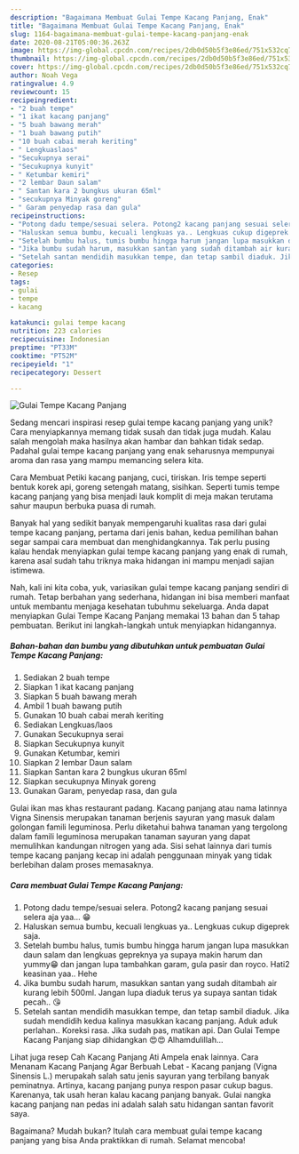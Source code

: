 ```yaml
---
description: "Bagaimana Membuat Gulai Tempe Kacang Panjang, Enak"
title: "Bagaimana Membuat Gulai Tempe Kacang Panjang, Enak"
slug: 1164-bagaimana-membuat-gulai-tempe-kacang-panjang-enak
date: 2020-08-21T05:00:36.263Z
image: https://img-global.cpcdn.com/recipes/2db0d50b5f3e86ed/751x532cq70/gulai-tempe-kacang-panjang-foto-resep-utama.jpg
thumbnail: https://img-global.cpcdn.com/recipes/2db0d50b5f3e86ed/751x532cq70/gulai-tempe-kacang-panjang-foto-resep-utama.jpg
cover: https://img-global.cpcdn.com/recipes/2db0d50b5f3e86ed/751x532cq70/gulai-tempe-kacang-panjang-foto-resep-utama.jpg
author: Noah Vega
ratingvalue: 4.9
reviewcount: 15
recipeingredient:
- "2 buah tempe"
- "1 ikat kacang panjang"
- "5 buah bawang merah"
- "1 buah bawang putih"
- "10 buah cabai merah keriting"
- " Lengkuaslaos"
- "Secukupnya serai"
- "Secukupnya kunyit"
- " Ketumbar kemiri"
- "2 lembar Daun salam"
- " Santan kara 2 bungkus ukuran 65ml"
- "secukupnya Minyak goreng"
- " Garam penyedap rasa dan gula"
recipeinstructions:
- "Potong dadu tempe/sesuai selera. Potong2 kacang panjang sesuai selera aja yaa... 😁"
- "Haluskan semua bumbu, kecuali lengkuas ya.. Lengkuas cukup digeprek saja."
- "Setelah bumbu halus, tumis bumbu hingga harum jangan lupa masukkan daun salam dan lengkuas gepreknya ya supaya makin harum dan yummy😁 dan jangan lupa tambahkan garam, gula pasir dan royco. Hati2 keasinan yaa.. Hehe"
- "Jika bumbu sudah harum, masukkan santan yang sudah ditambah air kurang lebih 500ml. Jangan lupa diaduk terus ya supaya santan tidak pecah.. 😘"
- "Setelah santan mendidih masukkan tempe, dan tetap sambil diaduk. Jika sudah mendidih kedua kalinya masukkan kacang panjang. Aduk aduk perlahan.. Koreksi rasa. Jika sudah pas, matikan api. Dan Gulai Tempe Kacang Panjang siap dihidangkan 😍😍 Alhamdulillah..."
categories:
- Resep
tags:
- gulai
- tempe
- kacang

katakunci: gulai tempe kacang 
nutrition: 223 calories
recipecuisine: Indonesian
preptime: "PT33M"
cooktime: "PT52M"
recipeyield: "1"
recipecategory: Dessert

---
```



![Gulai Tempe Kacang Panjang](https://img-global.cpcdn.com/recipes/2db0d50b5f3e86ed/751x532cq70/gulai-tempe-kacang-panjang-foto-resep-utama.jpg)

Sedang mencari inspirasi resep gulai tempe kacang panjang yang unik? Cara menyiapkannya memang tidak susah dan tidak juga mudah. Kalau salah mengolah maka hasilnya akan hambar dan bahkan tidak sedap. Padahal gulai tempe kacang panjang yang enak seharusnya mempunyai aroma dan rasa yang mampu memancing selera kita.

Cara Membuat Petiki kacang panjang, cuci, tiriskan. Iris tempe seperti bentuk korek api, goreng setengah matang, sisihkan. Seperti tumis tempe kacang panjang yang bisa menjadi lauk komplit di meja makan terutama sahur maupun berbuka puasa di rumah.

Banyak hal yang sedikit banyak mempengaruhi kualitas rasa dari gulai tempe kacang panjang, pertama dari jenis bahan, kedua pemilihan bahan segar sampai cara membuat dan menghidangkannya. Tak perlu pusing kalau hendak menyiapkan gulai tempe kacang panjang yang enak di rumah, karena asal sudah tahu triknya maka hidangan ini mampu menjadi sajian istimewa.


Nah, kali ini kita coba, yuk, variasikan gulai tempe kacang panjang sendiri di rumah. Tetap berbahan yang sederhana, hidangan ini bisa memberi manfaat untuk membantu menjaga kesehatan tubuhmu sekeluarga. Anda dapat menyiapkan Gulai Tempe Kacang Panjang memakai 13 bahan dan 5 tahap pembuatan. Berikut ini langkah-langkah untuk menyiapkan hidangannya.

<!--inarticleads1-->

##### Bahan-bahan dan bumbu yang dibutuhkan untuk pembuatan Gulai Tempe Kacang Panjang:

1. Sediakan 2 buah tempe
1. Siapkan 1 ikat kacang panjang
1. Siapkan 5 buah bawang merah
1. Ambil 1 buah bawang putih
1. Gunakan 10 buah cabai merah keriting
1. Sediakan  Lengkuas/laos
1. Gunakan Secukupnya serai
1. Siapkan Secukupnya kunyit
1. Gunakan  Ketumbar, kemiri
1. Siapkan 2 lembar Daun salam
1. Siapkan  Santan kara 2 bungkus ukuran 65ml
1. Siapkan secukupnya Minyak goreng
1. Gunakan  Garam, penyedap rasa, dan gula


Gulai ikan mas khas restaurant padang. Kacang panjang atau nama latinnya Vigna Sinensis merupakan tanaman berjenis sayuran yang masuk dalam golongan famili leguminosa. Perlu diketahui bahwa tanaman yang tergolong dalam famili leguminosa merupakan tanaman sayuran yang dapat memulihkan kandungan nitrogen yang ada. Sisi sehat lainnya dari tumis tempe kacang panjang kecap ini adalah penggunaan minyak yang tidak berlebihan dalam proses memasaknya. 

<!--inarticleads2-->

##### Cara membuat Gulai Tempe Kacang Panjang:

1. Potong dadu tempe/sesuai selera. Potong2 kacang panjang sesuai selera aja yaa... 😁
1. Haluskan semua bumbu, kecuali lengkuas ya.. Lengkuas cukup digeprek saja.
1. Setelah bumbu halus, tumis bumbu hingga harum jangan lupa masukkan daun salam dan lengkuas gepreknya ya supaya makin harum dan yummy😁 dan jangan lupa tambahkan garam, gula pasir dan royco. Hati2 keasinan yaa.. Hehe
1. Jika bumbu sudah harum, masukkan santan yang sudah ditambah air kurang lebih 500ml. Jangan lupa diaduk terus ya supaya santan tidak pecah.. 😘
1. Setelah santan mendidih masukkan tempe, dan tetap sambil diaduk. Jika sudah mendidih kedua kalinya masukkan kacang panjang. Aduk aduk perlahan.. Koreksi rasa. Jika sudah pas, matikan api. Dan Gulai Tempe Kacang Panjang siap dihidangkan 😍😍 Alhamdulillah...


Lihat juga resep Cah Kacang Panjang Ati Ampela enak lainnya. Cara Menanam Kacang Panjang Agar Berbuah Lebat - Kacang panjang (Vigna Sinensis L.) merupakah salah satu jenis sayuran yang terbilang banyak peminatnya. Artinya, kacang panjang punya respon pasar cukup bagus. Karenanya, tak usah heran kalau kacang panjang banyak. Gulai nangka kacang panjang nan pedas ini adalah salah satu hidangan santan favorit saya. 

Bagaimana? Mudah bukan? Itulah cara membuat gulai tempe kacang panjang yang bisa Anda praktikkan di rumah. Selamat mencoba!
